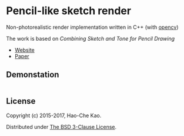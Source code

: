 # Pencil-like sketch render

Non-photorealistic render implementation written in C++ (with [opencv](opencv.org/))

The work is based on *Combining Sketch and Tone for Pencil Drawing*
- [Website](http://www.cse.cuhk.edu.hk/leojia/projects/pencilsketch/pencil_drawing.htm)
- [Paper](http://www.cse.cuhk.edu.hk/leojia/projects/pencilsketch/npar12_pencil.pdf)

## Demonstation

![]()

## License

Copyright (c) 2015-2017, Hao-Che Kao.

Distributed under [The BSD 3-Clause License](http://opensource.org/licenses/BSD-3-Clause).
    
